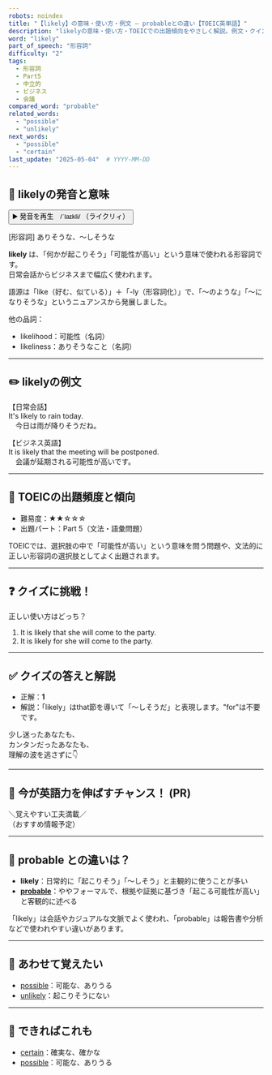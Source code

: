 ```yaml
---
robots: noindex
title: "【likely】の意味・使い方・例文 ― probableとの違い【TOEIC英単語】"
description: "likelyの意味・使い方・TOEICでの出題傾向をやさしく解説。例文・クイズ付きでprobableとの違いもわかりやすく学べます。"
word: "likely"
part_of_speech: "形容詞"
difficulty: "2"
tags:
  - 形容詞
  - Part5
  - 中立的
  - ビジネス
  - 会議
compared_word: "probable"
related_words:
  - "possible"
  - "unlikely"
next_words:
  - "possible"
  - "certain"
last_update: "2025-05-04"  # YYYY-MM-DD
---
```


## 🔰 likelyの発音と意味

<button class="play-audio" onclick="playTTS('likely')">
  <span class="play-audio-main">
    ▶️ 発音を再生　/ˈlaɪkli/
  </span>
  <span class="play-audio-sub">
    （ライクリィ）
  </span>
</button>

[形容詞] ありそうな、～しそうな

**likely** は、「何かが起こりそう」「可能性が高い」という意味で使われる形容詞です。  
日常会話からビジネスまで幅広く使われます。

語源は「like（好む、似ている）」＋「-ly（形容詞化）」で、「～のような」「～になりそうな」というニュアンスから発展しました。

他の品詞：  
- likelihood：可能性（名詞）
- likeliness：ありそうなこと（名詞）

---

## ✏️ likelyの例文

【日常会話】  
It's likely to rain today.  
　今日は雨が降りそうだね。

【ビジネス英語】  
It is likely that the meeting will be postponed.  
　会議が延期される可能性が高いです。

---

## 🎯 TOEICの出題頻度と傾向

- 難易度：★★☆☆☆
- 出題パート：Part 5（文法・語彙問題）

TOEICでは、選択肢の中で「可能性が高い」という意味を問う問題や、文法的に正しい形容詞の選択肢としてよく出題されます。

---

## ❓ クイズに挑戦！

正しい使い方はどっち？

1. It is likely that she will come to the party.  
2. It is likely for she will come to the party.

---

## ✅ クイズの答えと解説

- 正解：**1**
- 解説：「likely」はthat節を導いて「～しそうだ」と表現します。"for"は不要です。

少し迷ったあなたも、  
カンタンだったあなたも、  
理解の波を逃さずに👇️

---

## 🚀 今が英語力を伸ばすチャンス！ (PR)

<div class="info-center">
＼覚えやすい工夫満載／<br>  
（おすすめ情報予定）
</div>

---

## 🤔  probable との違いは？

- **likely**：日常的に「起こりそう」「～しそう」と主観的に使うことが多い
- **[probable](/probable)**：ややフォーマルで、根拠や証拠に基づき「起こる可能性が高い」と客観的に述べる

「likely」は会話やカジュアルな文脈でよく使われ、「probable」は報告書や分析などで使われやすい違いがあります。

---

## 🧩 あわせて覚えたい

- [possible](/possible)：可能な、ありうる
- [unlikely](/unlikely)：起こりそうにない

---

## 📖 できればこれも

- [certain](/certain)：確実な、確かな
- [possible](/possible)：可能な、ありうる

<!-- cvid: aid14_bid29 -->
